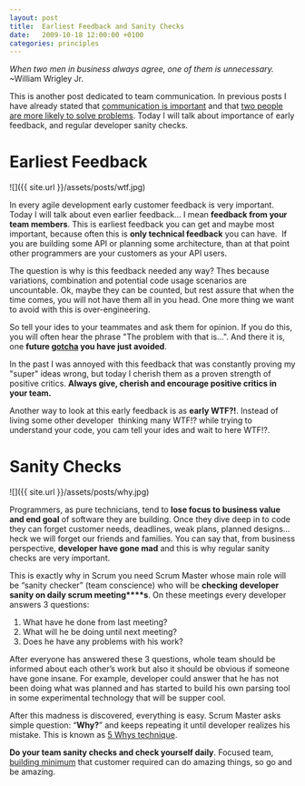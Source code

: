 ```yaml
---
layout: post
title:  Earliest Feedback and Sanity Checks
date:   2009-10-18 12:00:00 +0100
categories: principles
---
```


_When two men in business always agree, one of them is unnecessary._ ~William Wrigley Jr. 

This is another post dedicated to team communication. In previous posts I have already stated that [communication is important](http://vukoje.net/post/2009/08/06/Book-Review-How-to-Win-Friends-Influence-People.aspx) and that [two people are more likely to solve problems](http://vukoje.net/post/2009/09/27/Two-heads-are-smarter.aspx). Today I will talk about importance of early feedback, and regular developer sanity checks.

# Earliest Feedback

![]({{ site.url }}/assets/posts/wtf.jpg)

In every agile development early customer feedback is very important. Today I will talk about even earlier feedback… I mean **feedback from your** **team members**. This is earliest feedback you can get and maybe most important, because often this is **only technical feedback** you can have.  If you are building some API or planning some architecture, than at that point other programmers are your customers as your API users.

The question is why is this feedback needed any way? Thes because variations, combination and potential code usage scenarios are uncountable. Ok, maybe they can be counted, but rest assure that when the time comes, you will not have them all in you head. One more thing we want to avoid with this is over-engineering.

So tell your ides to your teammates and ask them for opinion. If you do this, you will often hear the phrase "The problem with that is...". And there it is, one **future [gotcha](http://en.wikipedia.org/wiki/Gotcha_%28programming%29) you have just avoided**.

In the past I was annoyed with this feedback that was constantly proving my "super" ideas wrong, but today I cherish them as a proven strength of positive critics. **Always give, cherish and encourage positive critics in your team.**

Another way to look at this early feedback is as **early WTF?!**. Instead of living some other developer  thinking many WTF!? while trying to understand your code, you cam tell your ides and wait to here WTF!?.

# Sanity Checks

![]({{ site.url }}/assets/posts/why.jpg)

Programmers, as pure technicians, tend to **lose focus to business value and end goal** of software they are building. Once they dive deep in to code they can forget customer needs, deadlines, weak plans, planned designs… heck we will forget our friends and families. You can say that, from business perspective, **developer have gone mad** and this is why regular sanity checks are very important.

This is exactly why in Scrum you need Scrum Master whose main role will be “sanity checker” (team conscience) who will be **checking** **developer sanity on daily scrum meeting****s**. On these meetings every developer answers 3 questions:

1.  What have he done from last meeting?
2.  What will he be doing until next meeting?
3.  Does he have any problems with his work?

After everyone has answered these 3 questions, whole team should be informed about each other’s work but also it should be obvious if someone have gone insane. For example, developer could answer that he has not been doing what was planned and has started to build his own parsing tool in some experimental technology that will be supper cool.

After this madness is discovered, everything is easy. Scrum Master asks simple question: “**Why?**” and keeps repeating it until developer realizes his mistake. This is known as [5 Whys technique](http://en.wikipedia.org/wiki/5_Whys).

**Do your team sanity checks and check yourself daily**. Focused team, [building minimum](http://vukoje.net/post/2009/04/08/Do-a-minimum-that-works-%28no-gold-plating%29.aspx) that customer required can do amazing things, so go and be amazing.
